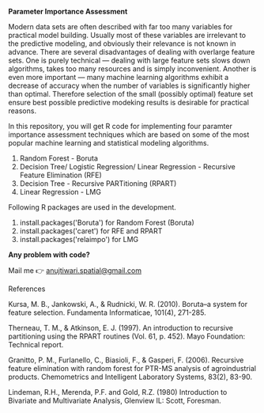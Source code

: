 <b>Parameter Importance Assessment</b> </n>

<p align=”justify”>
Modern data sets are often described with far too many variables for practical model building. Usually most of these variables are irrelevant to the predictive modeling, and obviously their relevance is not known in advance. There are several disadvantages of dealing with overlarge feature sets. One is purely technical — dealing with large feature sets slows down algorithms, takes too many resources and is simply inconvenient. Another is even more important — many machine learning algorithms exhibit a decrease of accuracy when the number of variables is significantly higher than optimal. Therefore selection of the small (possibly optimal) feature set ensure best possible predictive modeking results is desirable for practical reasons.
</p>

In this repository, you will get R code for implementing four paramter importance assessment techniques which are based on some of the most popular machine learning and statistical modeling algorithms. 

1. Random Forest - Boruta
2. Decision Tree/ Logistic Regression/ Linear Regression - Recursive Feature Elimination (RFE)
3. Decision Tree - Recursive PARTitioning (RPART)
4. Linear Regression - LMG

Following R packages are used in the development.
1. install.packages('Boruta') for Random Forest (Boruta)
2. install.packages('caret') for RFE and RPART
3. install.packages('relaimpo') for LMG

<b>Any problem with code?</b>

Mail me  👉  anujtiwari.spatial@gmail.com

References

Kursa, M. B., Jankowski, A., & Rudnicki, W. R. (2010). Boruta–a system for feature selection. Fundamenta Informaticae, 101(4), 271-285.

Therneau, T. M., & Atkinson, E. J. (1997). An introduction to recursive partitioning using the RPART routines (Vol. 61, p. 452). Mayo Foundation: Technical report.

Granitto, P. M., Furlanello, C., Biasioli, F., & Gasperi, F. (2006). Recursive feature elimination with random forest for PTR-MS analysis of agroindustrial products. Chemometrics and Intelligent Laboratory Systems, 83(2), 83-90.

Lindeman, R.H., Merenda, P.F. and Gold, R.Z. (1980) Introduction to Bivariate and Multivariate Analysis, Glenview IL: Scott, Foresman.


